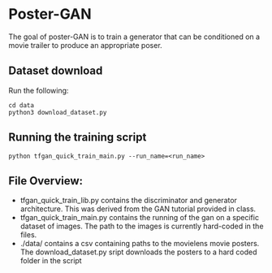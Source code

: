 # Poster-GAN

The goal of poster-GAN is to train a generator that can be conditioned on a movie trailer to produce an 
appropriate poser.

## Dataset download

Run the following:

```
cd data
python3 download_dataset.py
```

## Running the training script

```
python tfgan_quick_train_main.py --run_name=<run_name>
```

## File Overview:
- tfgan_quick_train_lib.py contains the discriminator and generator architecture. This was derived from the GAN tutorial provided in class.
- tfgan_quick_train_main.py contains the running of the gan on a specific dataset of images. The path to the images is currently hard-coded in the files.
- ./data/ contains a csv containing paths to the movielens movie posters. The download_dataset.py sript downloads the posters to a hard coded folder in the script
